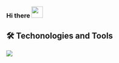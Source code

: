 ### Hi there <img src="https://raw.githubusercontent.com/MartinHeinz/MartinHeinz/master/wave.gif" width="30px">


## 🛠 Techonologies and Tools

![](https://img.shields.io/badge/Code-Javascript-informational?style=flat&logo=<JS>&logoColor=white&color=2bbc8a)

<!--
**ahon54/ahon54** is a ✨ _special_ ✨ repository because its `README.md` (this file) appears on your GitHub profile.

Here are some ideas to get you started:

- 🔭 I’m currently working on ...
- 🌱 I’m currently learning ...
- 👯 I’m looking to collaborate on ...
- 🤔 I’m looking for help with ...
- 💬 Ask me about ...
- 📫 How to reach me: ...
- 😄 Pronouns: ...
- ⚡ Fun fact: ...
-->

